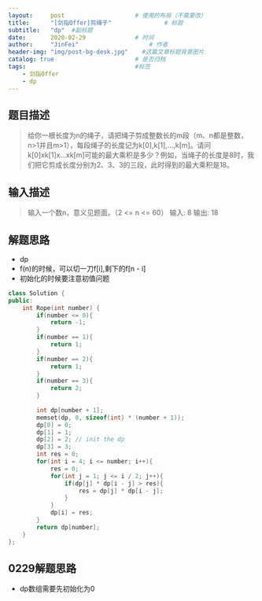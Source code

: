 ```yaml
---
layout:     post                    # 使用的布局（不需要改） 
title:      "[剑指Offer]剪绳子"               # 标题  
subtitle:   "dp"  #副标题 
date:       2020-02-29              # 时间 
author:     "JinFei"                    # 作者 
header-img: "img/post-bg-desk.jpg"    #这篇文章标题背景图片 
catalog: true                       # 是否归档 
tags:                               #标签     
    - 剑指Offer 
    - dp
---
```


## 题目描述

> 给你一根长度为n的绳子，请把绳子剪成整数长的m段（m、n都是整数，n>1并且m>1），每段绳子的长度记为k[0],k[1],...,k[m]。请问k[0]xk[1]x...xk[m]可能的最大乘积是多少？例如，当绳子的长度是8时，我们把它剪成长度分别为2、3、3的三段，此时得到的最大乘积是18。

## 输入描述
> 输入一个数n，意义见题面。（2 <= n <= 60）
> 输入:
> 8
> 输出:
> 18

## 解题思路
- dp
- f(n)的时候，可以切一刀f[i],剩下的f[n - i]
- 初始化的时候要注意初值问题


```C++
class Solution {
public:
    int Rope(int number) {
        if(number <= 0){
            return -1;
        }
        if(number == 1){
            return 1;
        }
        if(number == 2){
            return 1;
        }
        if(number == 3){
            return 2;
        }
        
        int dp[number + 1];
        memset(dp, 0, sizeof(int) * (number + 1));
        dp[0] = 0;
        dp[1] = 1;
        dp[2] = 2; // init the dp
        dp[3] = 3;
        int res = 0;
        for(int i = 4; i <= number; i++){
            res = 0;
            for(int j = 1; j <= i / 2; j++){
                if(dp[j] * dp[i - j] > res){
                    res = dp[j] * dp[i - j];
                }
            }
            dp[i] = res;
        }
        return dp[number];
    }
};
```

## 0229解题思路
- dp数组需要先初始化为0


  